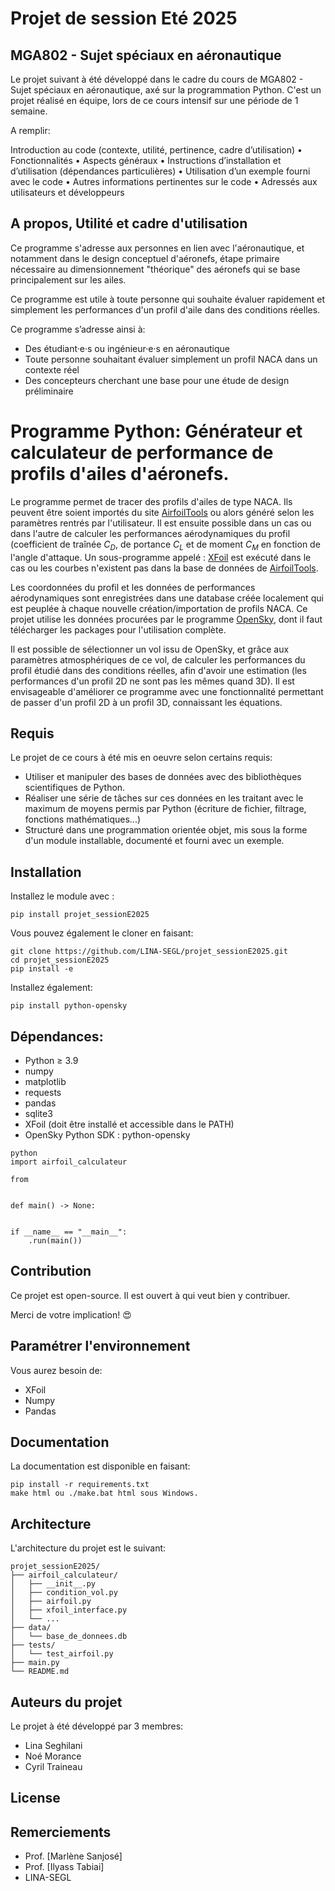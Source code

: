 # Projet de session Eté 2025
## MGA802 - Sujet spéciaux en aéronautique

Le projet suivant à été développé dans le cadre du cours de MGA802 - Sujet spéciaux en aéronautique, axé sur la programmation Python.
C'est un projet réalisé en équipe, lors de ce cours intensif sur une période de 1 semaine.


A remplir:

Introduction au code (contexte, utilité, pertinence, cadre d’utilisation)
• Fonctionnalités
• Aspects généraux
• Instructions d’installation et d’utilisation (dépendances particulières)
• Utilisation d’un exemple fourni avec le code
• Autres informations pertinentes sur le code
• Adressés aux utilisateurs et développeurs

## A propos, Utilité et cadre d'utilisation

Ce programme s'adresse aux personnes en lien avec l'aéronautique, et notamment dans le design conceptuel d'aéronefs, étape primaire nécessaire au dimensionnement "théorique" des aéronefs qui se base principalement sur les ailes.

Ce programme est utile à toute personne qui souhaite évaluer rapidement et simplement les performances d'un profil d'aile dans des conditions réelles.

Ce programme s’adresse ainsi à:

- Des étudiant·e·s ou ingénieur·e·s en aéronautique
- Toute personne souhaitant évaluer simplement un profil NACA dans un contexte réel
- Des concepteurs cherchant une base pour une étude de design préliminaire

# Programme Python: Générateur et calculateur de performance de profils d'ailes d'aéronefs.

Le programme permet de tracer des profils d'ailes de type NACA. Ils peuvent être soient importés du site [AirfoilTools](http://airfoiltools.com/airfoil/naca4digit) ou alors généré selon les paramètres rentrés par l'utilisateur.
Il est ensuite possible dans un cas ou dans l'autre de calculer les performances aérodynamiques du profil (coefficient de traînée $C_D$, de portance $C_L$ et de moment $C_M$ en fonction de l'angle d'attaque. 
Un sous-programme appelé : [XFoil](https://web.mit.edu/drela/Public/web/xfoil/) est exécuté dans le cas ou les courbes n'existent pas dans la base de données de [AirfoilTools](http://airfoiltools.com/airfoil/naca4digit).

Les coordonnées du profil et les données de performances aérodynamiques sont enregistrées dans une database créée localement qui est peuplée à chaque nouvelle création/importation de profils NACA.
Ce projet utilise les données procurées par le programme [OpenSky](https://github.com/joostlek/python-opensky), dont il faut télécharger les packages pour l'utilisation complète.

Il est possible de sélectionner un vol issu de OpenSky, et grâce aux paramètres atmosphériques de ce vol, de calculer les performances du profil étudié dans des conditions réelles, afin d'avoir une estimation (les performances d'un profil 2D ne sont pas les mêmes quand 3D). Il est envisageable d'améliorer ce programme avec une fonctionnalité permettant de passer d'un profil 2D à un profil 3D, connaissant les équations.

## Requis

Le projet de ce cours à été mis en oeuvre selon certains requis:
- Utiliser et manipuler des bases de données avec des bibliothèques scientifiques de Python.
- Réaliser une série de tâches sur ces données en les traitant avec le maximum de moyens permis par Python (écriture de fichier, filtrage, fonctions mathématiques...)
- Structuré dans une programmation orientée objet, mis sous la forme d'un module installable, documenté et fourni avec un exemple.

## Installation

Installez le module avec :

```
pip install projet_sessionE2025
```

Vous pouvez également le cloner en faisant:

```
git clone https://github.com/LINA-SEGL/projet_sessionE2025.git
cd projet_sessionE2025
pip install -e
```

Installez également:

```
pip install python-opensky
```

## Dépendances:

- Python ≥ 3.9
- numpy
- matplotlib
- requests
- pandas
- sqlite3
- XFoil (doit être installé et accessible dans le PATH)
- OpenSky Python SDK : python-opensky

```
python
import airfoil_calculateur

from 


def main() -> None:


if __name__ == "__main__":
    .run(main())
```

## Contribution

Ce projet est open-source. Il est ouvert à qui veut bien y contribuer.

Merci de votre implication! :heart_eyes:

## Paramétrer l'environnement

Vous aurez besoin de:
- XFoil
- Numpy
- Pandas

## Documentation

La documentation est disponible en faisant:

```
pip install -r requirements.txt
make html ou ./make.bat html sous Windows. 
```
## Architecture

L'architecture du projet est le suivant:

```
projet_sessionE2025/
├── airfoil_calculateur/
│   ├── __init__.py
│   ├── condition_vol.py
│   ├── airfoil.py
│   ├── xfoil_interface.py
│   └── ...
├── data/
│   └── base_de_donnees.db
├── tests/
│   └── test_airfoil.py
├── main.py
└── README.md
```

## Auteurs du projet
Le projet à été développé par 3 membres:
- Lina Seghilani
- Noé Morance
- Cyril Traineau

## License

## Remerciements
- Prof. [Marlène Sanjosé]
- Prof. [Ilyass Tabiai]
- LINA-SEGL
